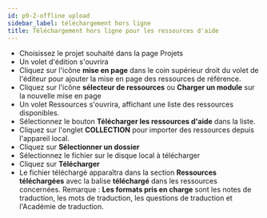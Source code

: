 ```yaml
---
id: p9-2-offline upload
sidebar_label: téléchargement hors ligne
title: Téléchargement hors ligne pour les ressources d'aide
---
```


- Choisissez le projet souhaité dans la page Projets
- Un volet d'édition s'ouvrira
- Cliquez sur l'icône **mise en page** dans le coin supérieur droit du volet de l'éditeur pour ajouter la mise en page des ressources de référence.
- Cliquez sur l'icône **sélecteur de ressources** ou **Charger un module** sur la nouvelle mise en page
- Un volet Ressources s'ouvrira, affichant une liste des ressources disponibles.
- Sélectionnez le bouton **Télécharger les ressources d'aide** dans la liste.
- Cliquez sur l'onglet **COLLECTION** pour importer des ressources depuis l'appareil local.
- Cliquez sur **Sélectionner un dossier**
- Sélectionnez le fichier sur le disque local à télécharger
- Cliquez sur **Télécharger**
- Le fichier téléchargé apparaîtra dans la section **Ressources téléchargées** avec la balise **téléchargé** dans les ressources concernées.
Remarque : **Les formats pris en charge** sont les notes de traduction, les mots de traduction, les questions de traduction et l'Académie de traduction.